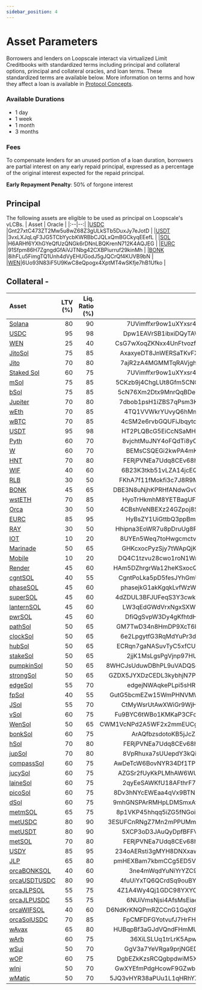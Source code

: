 ```yaml
---
sidebar_position: 4
---
```

# Asset Parameters
Borrowers and lenders on Loopscale interact via virtualized Limit Creditbooks with standardized terms including principal and collateral options, principal and collateral oracles, and loan terms. These standardized terms are available below. More information on terms and how they affect a loan is available in [Protocol Concepts](/concepts/loopscale/asset-parameters).

### Available Durations
- 1 day
- 1 week
- 1 month
- 3 months

### Fees
To compensate lenders for an unused portion of a loan duration, borrowers are partial interest on any early repaid principal, expressed as a percentage of the original interest expected for the repaid principal.

**Early Repayment Penalty**: 50% of forgone interest

## Principal
The following assets are eligible to be used as principal on Loopscale's vLCBs.
| Asset | Oracle |
|:--|--:|
|[USDC](https://solscan.io/token/EPjFWdd5AufqSSqeM2qN1xzybapC8G4wEGGkZwyTDt1v) |Gnt27xtC473ZT2Mw5u8wZ68Z3gULkSTb5DuxJy7eJotD |
|[USDT](https://solscan.io/token/Es9vMFrzaCERmJfrF4H2FYD4KCoNkY11McCe8BenwNYB) |3vxLXJqLqF3JG5TCbYycbKWRBbCJQLxQmBGCkyqEEefL |
|[SOL](https://solscan.io/token/So11111111111111111111111111111111111111112) |H6ARHf6YXhGYeQfUzQNGk6rDNnLBQKrenN712K4AQJEG |
|[EURC](https://solscan.io/token/HzwqbKZw8HxMN6bF2yFZNrht3c2iXXzpKcFu7uBEDKtr) |91Sfpm86H7ZgngdGfAiVJTNbg42CXBPiurruf29kinMh |
|[BONK](https://solscan.io/token/DezXAZ8z7PnrnRJjz3wXBoRgixCa6xjnB7YaB1pPB263) |8ihFLu5FimgTQ1Unh4dVyEHUGodJ5gJQCrQf4KUVB9bN |
|[WEN](https://solscan.io/token/WENWENvqqNya429ubCdR81ZmD69brwQaaBYY6p3LCpk)|6Uo93N83iF5U9KwC8eQpogx4XptMT4wSKfje7hB1Ufko |

## Collateral - 
| Asset | LTV (%) | Liq. Ratio (%) | Oracle |
|:--|--:|--:|--:|
|[Solana](https://solscan.io/token/So11111111111111111111111111111111111111112)| 80|90|7UVimffxr9ow1uXYxsr4LHAcV58mLzhmwaeKvJ1pjLiE|
|[USDC](https://solscan.io/token/EPjFWdd5AufqSSqeM2qN1xzybapC8G4wEGGkZwyTDt1v)| 95|98|Dpw1EAVrSB1ibxiDQyTAW6Zip3J4Btk2x4SgApQCeFbX|
|[WEN](https://solscan.io/token/WENWENvqqNya429ubCdR81ZmD69brwQaaBYY6p3LCpk)| 25|40|CsG7wXoqZKNxx4UnFtvozfwXQ9RgpKe7zSJa4LWh5MT9|
|[JitoSol](https://solscan.io/token/J1toso1uCk3RLmjorhTtrVwY9HJ7X8V9yYac6Y7kGCPn)| 75|85|AxaxyeDT8JnWERSaTKvFXvPKkEdxnamKSqpWbsSjYg1g|
|[Jito](https://solscan.io/token/jtojtomepa8beP8AuQc6eXt5FriJwfFMwQx2v2f9mCL)| 70|80|7ajR2zA4MGMMTqRAVjghTKqPPn4kbrj3pYkAVRVwTGzP|
|[Staked Sol](https://solscan.io/token/sTSoN7tYft63PJjHw2NcgJ43saq3NiE3XCdfvXXcTrD)| 60|75|7UVimffxr9ow1uXYxsr4LHAcV58mLzhmwaeKvJ1pjLiE|
|[mSol](https://solscan.io/token/mSoLzYCxHdYgdzU16g5QSh3i5K3z3KZK7ytfqcJm7So)| 75|85|5CKzb9j4ChgLUt8Gfm5CNGLN6khXKiqMbnGAW4cgXgxK|
|[bSol](https://solscan.io/token/bSo13r4TkiE4KumL71LsHTPpL2euBYLFx6h9HP3piy1)| 75|85|5cN76Xm2Dtx9MnrQqBDeZZRsWruTTcw37UruznAdSvvE|
|[Jupiter](https://solscan.io/token/JUPyiwrYJFskUPiHa7hkeR8VUtAeFoSYbKedZNsDvCN)| 70|80|7dbob1psH1iZBS7qPsm3Kwbf5DzSXK8Jyg31CTgTnxH5|
|[wEth](https://solscan.io/token/7vfCXTUXx5WJV5JADk17DUJ4ksgau7utNKj4b963voxs)| 70|85|4TQ1VVWkrYUvyQ6hMmjepwr7swvqsyvLi75BiJi13Tf3|
|[wBTC](https://solscan.io/token/3NZ9JMVBmGAqocybic2c7LQCJScmgsAZ6vQqTDzcqmJh)| 70|85|4cSM2e6rvbGQUFiJbqytoVMi5GgghSMr8LwVrT9VPSPo|
|[USDT](https://solscan.io/token/Es9vMFrzaCERmJfrF4H2FYD4KCoNkY11McCe8BenwNYB)| 95|98|HT2PLQBcG5EiCcNSaMHAjSgd9F98ecpATbk4Sk5oYuM|
|[Pyth](https://solscan.io/token/HZ1JovNiVvGrGNiiYvEozEVgZ58xaU3RKwX8eACQBCt3)| 60|70|8vjchtMuJNY4oFQdTi8yCe6mhCaNBFaUbktT482TpLPS|
|[W](https://solscan.io/token/85VBFQZC9TZkfaptBWjvUw7YbZjy52A6mjtPGjstQAmQ)| 60|70|BEMsCSQEGi2kwPA4mKnGjxnreijhMki7L4eeb96ypzF9|
|[HNT](https://solscan.io/token/hntyVP6YFm1Hg25TN9WGLqM12b8TQmcknKrdu1oxWux)| 70|80|FERjPVNEa7Udq8CEv68h6tPL46Tq7ieE49HrE2wea3XT|
|[WIF](https://solscan.io/token/EKpQGSJtjMFqKZ9KQanSqYXRcF8fBopzLHYxdM65zcjm)|40|60|6B23K3tkb51vLZA14jcEQVCA1pfHptzEHFA93V5dYwbT|
|[RLB](https://solscan.io/token/RLBxxFkseAZ4RgJH3Sqn8jXxhmGoz9jWxDNJMh8pL7a)|30|50|FKhA7f11fMokfi3c7J8R9M3TSJ3E26aeUuSm9bADgPF3|
|[BONK](https://solscan.io/token/DezXAZ8z7PnrnRJjz3wXBoRgixCa6xjnB7YaB1pPB263)|45|65|DBE3N8uNjhKPRHfANdwGvCZghWXyLPdqdSbEW2XFwBiX|
|[wstETH](https://solscan.io/token/ZScHuTtqZukUrtZS43teTKGs2VqkKL8k4QCouR2n6Uo)|70|85|HyoTrHkmhM8YETBagUFqtT95JpkFWtLDtL3uQHsLVT5j|
|[Orca](https://solscan.io/token/orcaEKTdK7LKz57vaAYr9QeNsVEPfiu6QeMU1kektZE)|30|50|4CBshVeNBEXz24GZpoj8SrqP5L7VGG3qjGd6tCST1pND|
|[EURC](https://solscan.io/token/HzwqbKZw8HxMN6bF2yFZNrht3c2iXXzpKcFu7uBEDKtr)|85|95|HyBsZY1UiGttbQ3ppBmnFVss9rmDAEvEbtYxdfjNAqBZ|
|[RAY](https://solscan.io/token/4k3Dyjzvzp8eMZWUXbBCjEvwSkkk59S5iCNLY3QrkX6R)|30|50|Hhipna3EoWR7u8pDruUg8RxhP5F6XLh6SEHMVDmZhWi8|
|[IOT](https://solscan.io/token/iotEVVZLEywoTn1QdwNPddxPWszn3zFhEot3MfL9fns)|10|20|8UYEn5Weq7toHwgcmctvcAxaNJo3SJxXEayM57rpoXr9|
|[Marinade](https://solscan.io/token/MNDEFzGvMt87ueuHvVU9VcTqsAP5b3fTGPsHuuPA5ey)|50|65|GHKcxocPyzSjy7tWApQjKRkDNuVXd4Kk624zhuaR7xhC|
|[Mobile](https://solscan.io/token/mb1eu7TzEc71KxDpsmsKoucSSuuoGLv1drys1oP2jh6)|10|20|DQ4C1tzvu28cwo1roN1Wm6TW35sfJEjLh517k3ZeWevx|
|[Render](https://solscan.io/token/rndrizKT3MK1iimdxRdWabcF7Zg7AR5T4nud4EkHBof)|45|60|HAm5DZhrgrWa12heKSxocQRyJWGCtXegC77hFQ8F5QTH|
|[cgntSOL](https://solscan.io/token/CgnTSoL3DgY9SFHxcLj6CgCgKKoTBr6tp4CPAEWy25DE)|40|55|CgntPoLka5pD5fesJYhGmUCF8KU1QS1ZmZiuAuMZr2az|
|[phaseSOL](https://solscan.io/token/phaseZSfPxTDBpiVb96H4XFSD8xHeHxZre5HerehBJG)|45|60|phasejkG1akKgqkLvfWzWY17evnH6mSWznnUspmpyeG|
|[superSOL](https://solscan.io/token/suPer8CPwxoJPQ7zksGMwFvjBQhjAHwUMmPV4FVatBw)|45|60|4dZDUL3BFJUFeqS3Y3cwkc84Rs6mgVHRYGt1LJvhooW4|
|[lanternSOL](https://solscan.io/token/LnTRntk2kTfWEY6cVB8K9649pgJbt6dJLS1Ns1GZCWg)| 45|60|LW3qEdGWdVrxNgxSXW8vZri7Jifg4HuKEQ1UABLxs3C|
|[pwrSOL](https://solscan.io/token/pWrSoLAhue6jUxUkbWgmEy5rD9VJzkFmvfTDV5KgNuu)| 45|60|DfiQgSvpW3Dy4gKfhtdHnWGHwFUrE8exvaxqjtMtAVxk|
|[pathSol](https://solscan.io/token/pathdXw4He1Xk3eX84pDdDZnGKEme3GivBamGCVPZ5a)| 50|65|GM7TwD34n8HmDP9XcT6bD3JJuNniKJkrKQinHqmqHarz|
|[clockSol](https://solscan.io/token/GRJQtWwdJmp5LLpy8JWjPgn5FnLyqSJGNhn5ZnCTFUwM)| 50|65|6e2LpgytfG3RqMdYuPr3dnedv6bmHQUk9hH9h2fzVk9o|
|[hubSol](https://solscan.io/token/HUBsveNpjo5pWqNkH57QzxjQASdTVXcSK7bVKTSZtcSX)| 50|65|ECRqn7gaNASuvTyC5xfCUjehWZCSowMXstZiM5DNweyB|
|[stakeSol](https://solscan.io/token/st8QujHLPsX3d6HG9uQg9kJ91jFxUgruwsb1hyYXSNd)| 50|65|2jjK1MsLgsPgVjnp97HUJeovNj3jp4XgyQ3nuiWMwiS8|
|[pumpkinSol](https://solscan.io/token/pumpkinsEq8xENVZE6QgTS93EN4r9iKvNxNALS1ooyp)| 50|65|8WHCJsUduwDBhPL9uVADQSdWkUi2LPZNFAMyX1n2HGMD|
|[strongSol](https://solscan.io/token/strng7mqqc1MBJJV6vMzYbEqnwVGvKKGKedeCvtktWA)| 50|65|GZDX5JYXDzCEDL3kybhjN7PSixL4ams3M2G4CvWmMmm5|
|[edgeSol](https://solscan.io/token/edge86g9cVz87xcpKpy3J77vbp4wYd9idEV562CCntt)| 55|70|edgejNWAqkePLpi5sHRxT9vHi7u3kSHP9cocABPKiWZ|
|[fpSol](https://solscan.io/token/fpSoL8EJ7UA5yJxFKWk1MFiWi35w8CbH36G5B9d7DsV)| 40|55|GutG5bcmEZw15WmPHNVMWHU77c6t8CEinUEdPLYz3doa|
|[JSol](https://solscan.io/token/7Q2afV64in6N6SeZsAAB81TJzwDoD6zpqmHkzi9Dcavn)| 55|70|CtMyWsrUtAwXWiGr9WjHT5fC3p3fgV8cyGpLTo2LJzG1|
|[vSol](https://solscan.io/token/vSoLxydx6akxyMD9XEcPvGYNGq6Nn66oqVb3UkGkei7)| 60|75|Fu9BYC6tWBo1KMKaP3CFoKfRhqv9akmy3DuYwnCyWiyC|
|[WenSol](https://solscan.io/token/WensoLXxZJnev2YvihHFchn1dVVFnFLYvgomXWvvwRu)| 50|65|CWM1VcNPd2A5WF2x2mmEUCgA1PGSKNZCGAH5GsoQw7h8|
|[bonkSol](https://solscan.io/token/BonK1YhkXEGLZzwtcvRTip3gAL9nCeQD7ppZBLXhtTs)| 60|75|ArAQfbzsdotoKB5jJcZa3ajQrrPcWr2YQoDAEAiFxJAC|
|[hSol](https://solscan.io/token/he1iusmfkpAdwvxLNGV8Y1iSbj4rUy6yMhEA3foJYDW)| 70|80|FERjPVNEa7Udq8CEv68h6tPL46Tq7ieE49HrE2wea3XT|
|[jupSol](https://solscan.io/token/jupSoLaHXQiZZTSfEWMTRRgpnyFm8f6sZdosWBjx93v)|70|80|8VpRhuxa7sUUepdY3kQiTmX9rS5vx4WgaXiAnXq4KCtr|
|[compassSol](https://solscan.io/token/Comp4ssDzXcLeu2MnLuGNNFC4cmLPMng8qWHPvzAMU1h)|60|75|AwDeTcW6BovNYR34Df1TPm4bFwswa4CJY4YPye2LXtPS|
|[jucySol](https://solscan.io/token/jucy5XJ76pHVvtPZb5TKRcGQExkwit2P5s4vY8UzmpC)|60|75|AZGSr2fUyKkPLMhAW6WUEKEsQiRMAFKf8Fjnt4MFFaGv|
|[laineSol](https://solscan.io/token/LAinEtNLgpmCP9Rvsf5Hn8W6EhNiKLZQti1xfWMLy6X)|60|75|2qyEeSAWKfU18AFthrF7JA8z8ZCi1yt76Tqs917vwQTV|
|[picoSol](https://solscan.io/token/picobAEvs6w7QEknPce34wAE4gknZA9v5tTonnmHYdX)|60|75|8Dv3hNYcEWEaa4qVx9BTN1Wfvtha1z8cWDUXb7KVACVe|
|[dSol](https://solscan.io/token/Dso1bDeDjCQxTrWHqUUi63oBvV7Mdm6WaobLbQ7gnPQ)|60|75|9mhGNSPArRMHpLDMSmxAvuoizBqtBGqYdT8WGuqgxNdn|
|[metmSOL](https://solscan.io/token/21bR3D4QR4GzopVco44PVMBXwHFpSYrbrdeNwdKk7umb)|65|75|8p1VKP45hhqq5iZG5fNGoi7ucme8nFLeChoDWNy7rWFm|
|[metUSDC](https://solscan.io/token/3RpEekjLE5cdcG15YcXJUpxSepemvq2FpmMcgo342BwC)|80|90|3ESUFCnRNgZ7Mn2mPPUMmXYaKU8jpnV9VtA17M7t2mHQ|
|[metUSDT](https://solscan.io/token/EZun6G5514FeqYtUv26cBHWLqXjAEdjGuoX6ThBpBtKj)|80|90|5XCP3oD3JAuQyDpfBFFVUxsBxNjPQojpKuL4aVhHsDok|
|[metSOL](https://solscan.io/token/FZN7QZ8ZUUAxMPfxYEYkH3cXUASzH8EqA6B4tyCL8f1j)|70|80|FERjPVNEa7Udq8CEv68h6tPL46Tq7ieE49HrE2wea3XT|
|[USDY](https://solscan.io/token/A1KLoBrKBde8Ty9qtNQUtq3C2ortoC3u7twggz7sEto6)| 85|95|234oAERsti3gMYH8DNXxawKm7jGLwqgSsGB5Cz72KeXU|
|[JLP](https://solscan.io/token/27G8MtK7VtTcCHkpASjSDdkWWYfoqT6ggEuKidVJidD4)| 65|80|pmHEXBam7kbmCCg5ED5V7RNMN8e34sKu338KeuFAGof|
|[orcaBONKSOL](https://solscan.io/token/3ne4mWqdYuNiYrYZC9TrA3FcfuFdErghH97vNPbjicr1)| 40|60|3ne4mWqdYuNiYrYZC9TrA3FcfuFdErghH97vNPbjicr1|
|[orcaUSDTUSDC](https://solscan.io/token/4fuUiYxTQ6QCrdSq9ouBYcTM7bqSwYTSyLueGZLTy4T4)| 80|90|4fuUiYxTQ6QCrdSq9ouBYcTM7bqSwYTSyLueGZLTy4T4|
|[orcaJLPSOL](https://solscan.io/token/4Z1A4Wy4Qj1GDC98YXYCuEkibVsHXoB1pMsn2crqEgDF)| 55|75|4Z1A4Wy4Qj1GDC98YXYCuEkibVsHXoB1pMsn2crqEgDF|
|[orcaJLPUSDC](https://solscan.io/token/6NUiVmsNjsi4AfsMsEiaezsaV9N4N1ZrD4jEnuWNRvyb)| 55|75|6NUiVmsNjsi4AfsMsEiaezsaV9N4N1ZrD4jEnuWNRvyb|
|[orcaWIFSOL](https://solscan.io/token/D6NdKrKNQPmRZCCnG1GqXtF7MMoHB7qR6GU5TkG59Qz1)| 40|60|D6NdKrKNQPmRZCCnG1GqXtF7MMoHB7qR6GU5TkG59Qz1|
|[orcaSolUSDC](https://solscan.io/token/FpCMFDFGYotvufJ7HrFHsWEiiQCGbkLCtwHiDnh7o28Q)| 70|85|FpCMFDFGYotvufJ7HrFHsWEiiQCGbkLCtwHiDnh7o28Q|
|[wAvax](https://solscan.io/token/KgV1GvrHQmRBY8sHQQeUKwTm2r2h8t4C8qt12Cw1HVE)| 65|80|HUBqpBf3aGJdVQndFHmMUd1eMcixt7S4swYPCx8A93K1|
|[wArb](https://solscan.io/token/8LH3QMo7xkMJx85Kg4pfiQY1g1ZgiVEe1KktSpaT89mP)| 60|75|36XiLSLUq1trLrK5ApwWs6LvozCjyTVgpr2uSAF3trF1|
|[wSui](https://solscan.io/token/G1vJEgzepqhnVu35BN4jrkv3wVwkujYWFFCxhbEZ1CZr)| 50|70|GgV3a7YeVRga9prjNGEDBG9NwatSaD8rwjZ4GNjPiXTq|
|[wOP](https://solscan.io/token/S62gBPpvCxzE5a7T39QGXPMxVP2fTgequtsgm9jGhaq)| 60|75|DgbEZkKzsRCQgbpdwiM5XcNZ4KzR5hsQZabtHGemf3Cc|
|[wInj](https://solscan.io/token/Hgtvu9gsDTzUpBn69WjrhMyzaQhrAM9piTsezmZVQP6Z)| 50|70|GwXYEfmPdgHcowF9GZwbb1WiTGTn1fuT3hbSLneoBKK6|
|[wMatic](https://solscan.io/token/Gz7VkD4MacbEB6yC5XD3HcumEiYx2EtDYYrfikGsvopG)| 50|70|5JQ3vHYR38aPUu1L1qHRhYXZWYFCCzox2HavyGypwVWP|